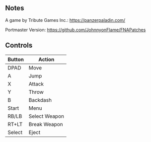 ## Notes

A game by Tribute Games Inc.:
https://panzerpaladin.com/

Portmaster Version:
https://github.com/JohnnyonFlame/FNAPatches

## Controls

| Button | Action |
|--|--| 
|DPAD|Move|
|A|Jump|
|X|Attack|
|Y|Throw|
|B|Backdash|
|Start|Menu|
|RB/LB|Select Weapon|
|RT+LT|Break Weapon|
|Select|Eject|

